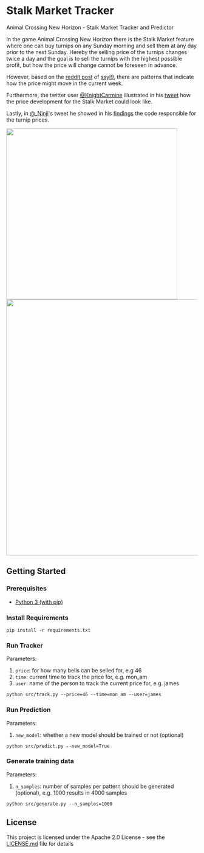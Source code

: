 # Stalk Market Tracker
Animal Crossing New Horizon - Stalk Market Tracker and Predictor

In the game Animal Crossing New Horizon there is the Stalk Market feature where one can buy turnips on any Sunday morning and sell them at any day prior to the next Sunday.
Hereby the selling price of the turnips changes twice a day and the goal is to sell the turnips with the highest possible profit, but how the price will change cannot be foreseen in advance.

However, based on the [reddit post](https://www.reddit.com/r/AnimalCrossing/comments/fr2cuq/guide_how_to_beat_the_stock_turnip_market_playing/) of [ssyl9](https://www.reddit.com/user/ssyl9/), there are patterns that indicate how the price might move in the current week.

Furthermore, the twitter user [@KnightCarmine](https://twitter.com/KnightCarmine) illustrated in his [tweet](https://twitter.com/KnightCarmine/status/1244392945056276482) how the price development for the Stalk Market could look like.

Lastly, in [@_Ninji](https://twitter.com/_Ninji)'s tweet he showed in his [findings](https://twitter.com/_Ninji/status/1244818665851289602) the code responsible for the turnip prices.

<img src="https://pbs.twimg.com/media/EUT4ZTWVAAA7S9V?format=jpg" width="450"><img src="https://pbs.twimg.com/media/EUT4aS1UEAAz73u?format=jpg" height="674">

## Getting Started

### Prerequisites
- [Python 3 (with pip)](https://www.python.org/downloads/)

### Install Requirements
````
pip install -r requirements.txt
````

### Run Tracker

Parameters:
1. ``price``: for how many bells can be selled for, e.g 46
2. ``time``: current time to track the price for, e.g. mon_am
3. ``user``: name of the person to track the current price for, e.g. james

````
python src/track.py --price=46 --time=mon_am --user=james
````

### Run Prediction

Parameters:
1. ``new_model``: whether a new model should be trained or not (optional)

````
python src/predict.py --new_model=True
````

### Generate training data

Parameters:
1. ``n_samples``: number of samples per pattern should be generated (optional), e.g. 1000 results in 4000 samples

````
python src/generate.py --n_samples=1000
````

## License
This project is licensed under the Apache 2.0 License - see the [LICENSE.md](https://github.com/kemoyin/StalkMarket/blob/master/LICENSE) file for details



